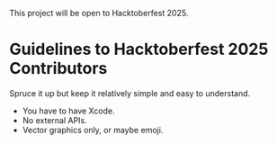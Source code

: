 This project will be open to Hacktoberfest 2025.

#  Guidelines to Hacktoberfest 2025 Contributors

Spruce it up but keep it relatively simple and easy to understand.

* You have to have Xcode.
* No external APIs.
* Vector graphics only, or maybe emoji.
